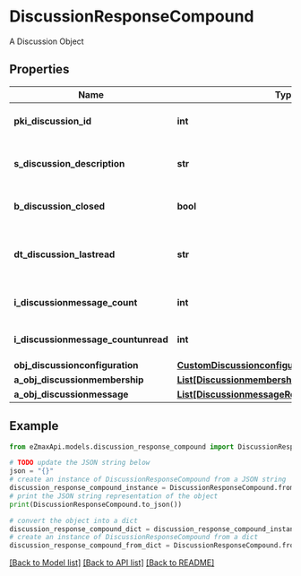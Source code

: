 # DiscussionResponseCompound

A Discussion Object

## Properties

Name | Type | Description | Notes
------------ | ------------- | ------------- | -------------
**pki_discussion_id** | **int** | The unique ID of the Discussion | 
**s_discussion_description** | **str** | The description of the Discussion | 
**b_discussion_closed** | **bool** | Whether if it&#39;s an closed | 
**dt_discussion_lastread** | **str** | The date the Discussion was last read | [optional] 
**i_discussionmessage_count** | **int** | The count of Attachment. | 
**i_discussionmessage_countunread** | **int** | The count of Attachment. | 
**obj_discussionconfiguration** | [**CustomDiscussionconfigurationResponse**](CustomDiscussionconfigurationResponse.md) |  | [optional] 
**a_obj_discussionmembership** | [**List[DiscussionmembershipResponseCompound]**](DiscussionmembershipResponseCompound.md) |  | 
**a_obj_discussionmessage** | [**List[DiscussionmessageResponseCompound]**](DiscussionmessageResponseCompound.md) |  | 

## Example

```python
from eZmaxApi.models.discussion_response_compound import DiscussionResponseCompound

# TODO update the JSON string below
json = "{}"
# create an instance of DiscussionResponseCompound from a JSON string
discussion_response_compound_instance = DiscussionResponseCompound.from_json(json)
# print the JSON string representation of the object
print(DiscussionResponseCompound.to_json())

# convert the object into a dict
discussion_response_compound_dict = discussion_response_compound_instance.to_dict()
# create an instance of DiscussionResponseCompound from a dict
discussion_response_compound_from_dict = DiscussionResponseCompound.from_dict(discussion_response_compound_dict)
```
[[Back to Model list]](../README.md#documentation-for-models) [[Back to API list]](../README.md#documentation-for-api-endpoints) [[Back to README]](../README.md)


